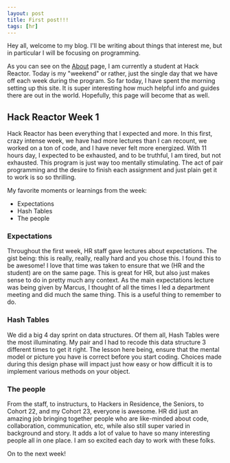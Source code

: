 ```yaml
---
layout: post
title: First post!!!
tags: [hr]
---
```


Hey all, welcome to my blog.  I'll be writing about things that interest me, but in particular I will be focusing on programming.

As you can see on the [About](http://www.zdlopez.com/about) page, I am currently a student at Hack Reactor.  Today is my "weekend" or rather, just the single day that we have off each week during the program.  So far today, I have spent the morning setting up this site.  It is super interesting how much helpful info and guides there are out in the world.  Hopefully, this page will become that as well.

## Hack Reactor Week 1

Hack Reactor has been everything that I expected and more.  In this first, crazy intense week, we have had more lectures than I can recount, we worked on a ton of code, and I have never felt more energized.  With 11 hours day, I expected to be exhausted, and to be truthful, I am tired, but not exhausted.  This program is just way too mentally stimulating.  The act of pair programming and the desire to finish each assignment and just plain get it to work is so so thrilling.  

My favorite moments or learnings from the week:

* Expectations 
* Hash Tables
* The people

### Expectations

Throughout the first week, HR staff gave lectures about expectations.  The gist being:  this is really, really, really hard and you chose this.  I found this to be awesome!  I love that time was taken to ensure that we (HR and the student) are on the same page.  This is great for HR, but also just makes sense to do in pretty much any context.  As the main expectations lecture was being given by Marcus, I thought of all the times I led a department meeting and did much the same thing.  This is a useful thing to remember to do.

### Hash Tables

We did a big 4 day sprint on data structures.  Of them all, Hash Tables were the most illuminating.  My pair and I had to recode this data structure 3 different times to get it right.  The lesson here being, ensure that the mental model or picture you have is correct before you start coding.  Choices made during this design phase will impact just how easy or how difficult it is to implement various methods on your object.  

### The people

From the staff, to instructurs, to Hackers in Residence, the Seniors, to Cohort 22, and my Cohort 23, everyone is awesome.  HR did just an amazing job bringing together people who are like-minded about code, collaboration, communication, etc, while also still super varied in background and story.  It adds a lot of value to have so many interesting people all in one place.  I am so excited each day to work with these folks.

On to the next week!